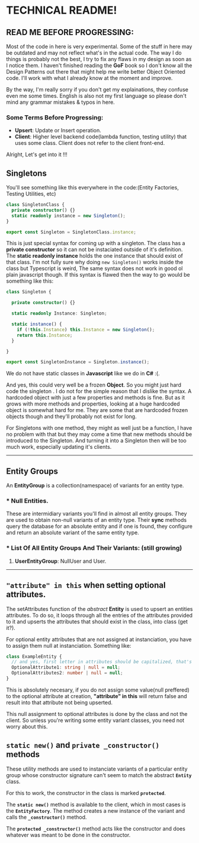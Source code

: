 # **TECHNICAL README!**
## **READ ME BEFORE PROGRESSING**:
Most of the code in here is very experimental. Some of the stuff in here may be outdated and may not reflect what's in the actual code. The way I do things is probably not the best, I try to fix any flaws in my design as soon as I notice them. I haven't finished reading the **GoF** book so I don't know all the Design Patterns out there that might help me write better Object Oriented code. I'll work with what I already know at the moment and improve.

By the way, I'm really sorry if you don't get my explainations, they confuse even me some times. English is also not my first language so please don't mind any grammar mistakes & typos in here.

### **Some Terms Before Progressing**:
* **Upsert**: Update or Insert operation.
* **Client**: Higher level backend code(lambda function, testing utility) that uses some class. Client does not refer to the client front-end.

Alright, Let's get into it !!!

## **Singletons**

You'll see something like this everywhere in the code:(Entity Factories, Testing
Utilities, etc)

```typescript
class SingletonClass {
  private constructor() {}
  static readonly instance = new Singleton();
}

export const Singleton = SingletonClass.instance;
```

This is just special syntax for coming up with a singleton. The class has a
**private constructor** so it can not be instaciated outside of it's definition.
The **static readonly instance** holds the one instance that should exist of
that class. I'm not fully sure why doing `new Singleton()` works inside the
class but Typescript is weird, The same syntax does not work in good ol plain
javascript though. If this syntax is flawed then the way to go would be
something like this:

```typescript
class Singleton {

  private constructor() {}

  static readonly Instance: Singleton;

  static instance() {
    if (!this.Instance) this.Instance = new Singleton();
    return this.Instance;
  }

}

export const SingletonInstance = Singleton.instance();
```
We do not have static classes in **Javascript** like we do in **C#** :(.

And yes, this could very well be a frozen **Object**. So you might just hard code the singleton . I do not for the simple reason that I dislike the syntax. A hardcoded object with just a few properties and methods is fine. But as it
grows with more methods and properties, looking at a huge hardcoded object is
somewhat hard for me. They are some that are hardcoded frozen objects though and they'll probably not exist for long.

For Singletons with one method, they might as well just be
a function, I have no problem with that but they may come a time that new
methods should be introduced to the Singleton. And turning it into a Singleton
then will be too much work, especially updating it's clients.

*****

## **Entity Groups**

An **EntityGroup** is a collection(namespace) of variants for an entity type.

### \* **Null Entities**.

These are intermidiary variants you'll find in almost all entity groups. They are used to obtain non-null variants of an entity type.
Their **sync** methods query the database for an absolute entity and if one is found, they configure and return an absolute variant of the same entity type.

### * **List Of All Entity Groups And Their Variants:** (still growing)

1. **UserEntityGroup**: NullUser and User.

***

## **`"attribute" in this`** when setting optional attributes.
The setAttributes function of the _abstract_ **Entity** is used to upsert an entities attributes.
To do so, it loops through all the entries of the attributes provided to it and upserts the attributes that should exist in the class, into class (get it?).

For optional entity attributes that are not assigned at instanciation, you have to assign them null at instanciation. Something like:

```typescript
class ExampleEntity {
  // and yes, first letter in attributes should be capitalized, that's a rule!
  OptionalAttribute1: string | null = null;
  OptionalAttributes2: number | null = null;
}
```

This is absolutely necesary, if you do not assign some value(null preffered) to the optional attribute at creation, **"attribute" in this** will return false and result into that attribute not being upserted.

This null assignment to optional attributes is done by the class and not the client. So unless you're writing some entity variant classes, you need not worry about this.


## **`static new()`** and **`private _constructor()`** methods
These utility methods are used to instanciate variants of a particular entity group whose constructor signature can't seem to match the abstract **`Entity`** class.

For this to work, the constructor in the class is marked **`protected`**.

The **`static new()`** method is available to the client, which in most cases is the **`EntityFactory`**. The method creates a new instance of the variant and calls the **`_constructor()`** method.

The **`protected _constructor()`** method acts like the constructor and does whatever was meant to be done in the constructor.
